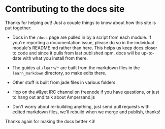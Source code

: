 # Contributing to the docs site

Thanks for helping out! Just a couple things to know about how this site is put together:

 - Docs in the `/docs` page are pulled in by a script from each module. If you're reporting a documentation issue, please do so in the individual module's README.md rather than here. This helps us keep docs closer to code and since it pulls from last published npm, docs will be up-to-date with what you install from there.

 - The guides at `/learn/*` are built from the markdown files in the `learn_markdown` directory, so make edits there.

 - Other stuff is built from jade files in various folders. 

 - Hop on the #&yet IRC channel on freenode if you have questions, or just to hang out and talk about Ampersand.js

 - Don't worry about re-building anything, just send pull requests with edited markdown files, we'll rebuild when we merge and publish, thanks!

Thanks again for making the docs better <3!
